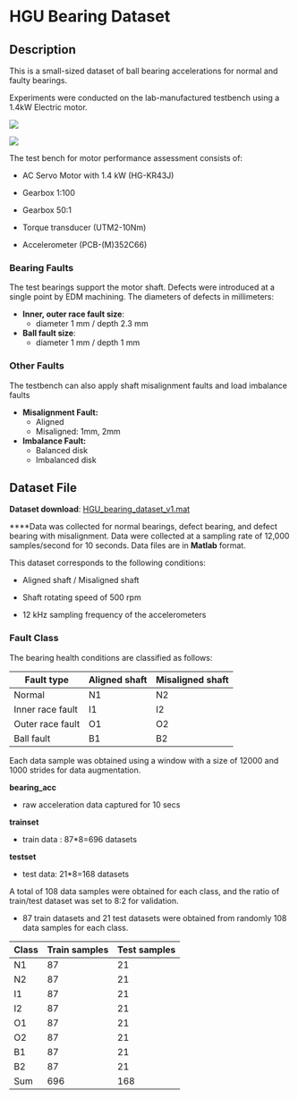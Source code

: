# HGU Bearing Dataset



## Description

This is a small-sized dataset of ball bearing accelerations for normal and faulty bearings.

Experiments were conducted on the lab-manufactured testbench using a 1.4kW Electric motor.  



![](https://user-images.githubusercontent.com/84221531/208964624-de3da554-c9ac-42ee-81f6-416f54acf72c.png)

![](https://user-images.githubusercontent.com/82484459/231032403-e408eb77-b7a8-4177-abde-a3646b4621d7.png)

The test bench for motor performance assessment consists of:

- AC Servo Motor with 1.4 kW (HG-KR43J)

- Gearbox 1:100 

- Gearbox 50:1

- Torque transducer (UTM2-10Nm)

- Accelerometer (PCB-(M)352C66)

  

### Bearing Faults

The test bearings support the motor shaft. Defects were introduced at a single point by EDM machining. The diameters of defects in millimeters:

-  **Inner, outer race fault size**: 
   -  diameter 1 mm / depth 2.3 mm
-  **Ball fault size**: 
   -  diameter 1 mm / depth 1 mm

### Other Faults

The testbench can also apply shaft misalignment faults and load imbalance faults

* **Misalignment Fault:** 
  * Aligned
  * Misaligned: 1mm, 2mm
* **Imbalance Fault:**
  * Balanced disk
  * Imbalanced disk




##  Dataset File

**Dataset download**: [HGU_bearing_dataset_v1.mat](https://drive.google.com/file/d/1bkB45JlS0Z7lILDIBCOj2u4NZzHTqn9i/view?usp=share_link) 

****Data was collected for normal bearings, defect bearing, and defect bearing with misalignment. Data were collected at a sampling rate of 12,000 samples/second for 10 seconds. Data files are in **Matlab** format.

This dataset corresponds to the following conditions:

- Aligned shaft / Misaligned shaft

- Shaft rotating speed of 500 rpm

- 12 kHz sampling frequency of the accelerometers


### 

### Fault Class

The bearing health conditions are classified as follows:

| Fault type       | Aligned shaft | Misaligned shaft |
| ---------------- | ------------- | ---------------- |
| Normal           | N1            | N2               |
| Inner race fault | I1            | I2               |
| Outer race fault | O1            | O2               |
| Ball fault       | B1            | B2               |

Each data sample was obtained using a window with a size of 12000 and 1000 strides for data augmentation. 



**bearing_acc**

* raw acceleration data captured for 10 secs

**trainset**

* train data : 87*8=696 datasets

**testset**

* test data: 21*8=168 datasets




A total of 108 data samples were obtained for each class, and the ratio of train/test dataset was set to 8:2 for validation. 

 * 87 train datasets and 21 test datasets were obtained from randomly 108 data samples for each class. 



| Class | Train samples | Test samples |
| ----- | ------------- | ------------ |
| N1    | 87            | 21           |
| N2    | 87            | 21           |
| I1    | 87            | 21           |
| I2    | 87            | 21           |
| O1    | 87            | 21           |
| O2    | 87            | 21           |
| B1    | 87            | 21           |
| B2    | 87            | 21           |
| Sum   | 696           | 168          |

